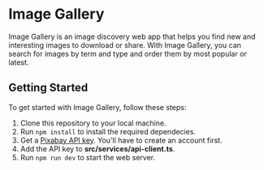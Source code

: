 # Image Gallery

Image Gallery is an image discovery web app that helps you find new and interesting images to download or share. With Image Gallery, you can search for images by term and type and order them by most popular or latest.

## Getting Started

To get started with Image Gallery, follow these steps:

1. Clone this repository to your local machine.
1. Run `npm install` to install the required dependecies.
1. Get a [Pixabay API key](https://pixabay.com/api/docs). You'll have to create an account first.
1. Add the API key to **src/services/api-client.ts**.
1. Run `npm run dev` to start the web server.